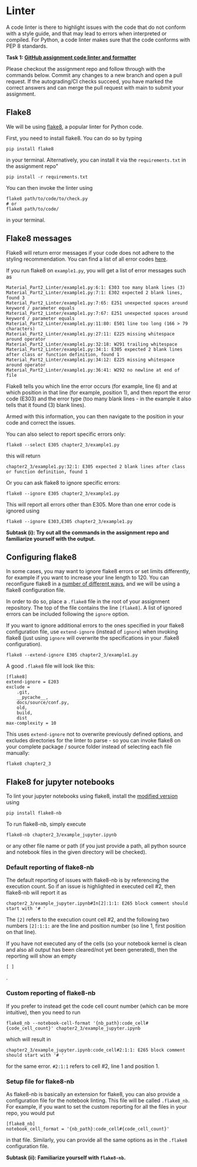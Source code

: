 # Linter
A code linter is there to highlight issues with the code that do not conform with a style guide, and that may lead to errors when interpreted or compiled. For Python, a code linter makes sure that the code conforms with PEP 8 standards.

**Task 1: [GitHub assignment code linter and formatter](https://classroom.github.com/a/8Naj1QMJ)**

Please checkout the assignment repo and follow through with the commands below. Commit any changes to a new branch and open a pull request. If the autograding/CI checks succeed, you have marked the correct answers and can merge the pull request with main to submit your assignment.

## Flake8
We will be using [flake8](https://flake8.pycqa.org/en/latest/), a popular linter for Python code.  

First, you need to install flake8. You can do so by typing  
```
pip install flake8
```
in your terminal. Alternatively, you can install it via the `requirements.txt` in the assignment repo"
```
pip install -r requirements.txt
```
You can then invoke the linter using
```
flake8 path/to/code/to/check.py
# or
flake8 path/to/code/
```
in your terminal.

## Flake8 messages
Flake8 will return error messages if your code does not adhere to the styling recommendation. You can find a list of all error codes [here](https://flake8.pycqa.org/en/latest/user/error-codes.html).

If you run flake8 on `example1.py`, you will get a list of error messages such as
```
Material_Part2_Linter/example1.py:6:1: E303 too many blank lines (3)
Material_Part2_Linter/example1.py:7:1: E302 expected 2 blank lines, found 3
Material_Part2_Linter/example1.py:7:65: E251 unexpected spaces around keyword / parameter equals
Material_Part2_Linter/example1.py:7:67: E251 unexpected spaces around keyword / parameter equals
Material_Part2_Linter/example1.py:11:80: E501 line too long (166 > 79 characters)
Material_Part2_Linter/example1.py:27:11: E225 missing whitespace around operator
Material_Part2_Linter/example1.py:32:18: W291 trailing whitespace
Material_Part2_Linter/example1.py:34:1: E305 expected 2 blank lines after class or function definition, found 1
Material_Part2_Linter/example1.py:34:12: E225 missing whitespace around operator
Material_Part2_Linter/example1.py:36:41: W292 no newline at end of file
```
Flake8 tells you which line the error occurs (for example, line 6) and at which position in that line (for example, position 1), and then report the error code (E303) and the error type (too many blank lines - in the example it also tells that it found (3) blank lines).

Armed with this information, you can then navigate to the position in your code and correct the issues. 

You can also select to report specific errors only:
```
flake8 --select E305 chapter2_3/example1.py
```
this will return 
```
chapter2_3/example1.py:32:1: E305 expected 2 blank lines after class or function definition, found 1
```
Or you can ask flake8 to ignore specific errors:
```
flake8 --ignore E305 chapter2_3/example1.py
```
This will report all errors other than E305. More than one error code is ignored using
```
flake8 --ignore E303,E305 chapter2_3/example1.py
```
**Subtask (i): Try out all the commands in the assignment repo and familiarize yourself with the output.**

## Configuring flake8
In some cases, you may want to ignore flake8 errors or set limits differently, for example if you want to increase your line length to 120. You can reconfigure flake8 in a [number of different ways](https://flake8.pycqa.org/en/latest/user/configuration.html), and we will be using a flake8 configuration file. 

In order to do so, place a `.flake8` file in the root of your assignment repository. The top of the file contains the line `[flake8]`. A list of ignored errors can be included following the `ignore` option.

If you want to ignore additional errors to the ones specified in your flake8 configuration file, use `extend-ignore` (instead of `ignore`) when invoking flake8 (just using `ignore` will overwrite the specifications in your .flake8 configuration).
```
flake8 --extend-ignore E305 chapter2_3/example1.py
```

A good `.flake8` file will look like this:
```
[flake8]
extend-ignore = E203
exclude =
    .git,
    __pycache__,
    docs/source/conf.py,
    old,
    build,
    dist
max-complexity = 10
```
This uses `extend-ignore` not to overwrite previously defined options, and excludes directories for the linter to parse - so you can invoke flake8 on your complete package / source folder instead of selecting each file manually:
```
flake8 chapter2_3
```

## Flake8 for jupyter notebooks
To lint your jupyter notebooks using flake8, install the [modified version](https://github.com/s-weigand/flake8-nb) using
```
pip install flake8-nb
```
To run flake8-nb, simply execute
```
flake8-nb chapter2_3/example_jupyter.ipynb
```
or any other file name or path (if you just provide a path, all python source and notebook files in the given directory will be checked).

### Default reporting of flake8-nb
The default reporting of issues with flake8-nb is by referencing the execution count. So if an issue is highlighted in executed cell #2, then flake8-nb will report it as
```
chapter2_3/example_jupyter.ipynb#In[2]:1:1: E265 block comment should start with '# '
```
The `[2]` refers to the execution count cell #2, and the following two numbers `[2]:1:1:` are the line and position number (so line 1, first position on that line).

If you have not executed any of the cells (so your notebook kernel is clean and also all output has been cleared/not yet been generated), then the reporting will show an empty 
```
[ ]
```
.

### Custom reporting of flake8-nb

If you prefer to instead get the code cell count number (which can be more intuitive), then you need to run
```
flake8_nb --notebook-cell-format '{nb_path}:code_cell#{code_cell_count}' chapter2_3/example_jupyter.ipynb 
```
which will result in 
```
chapter2_3/example_jupyter.ipynb:code_cell#2:1:1: E265 block comment should start with '# '
```
for the same error. `#2:1:1` refers to cell #2, line 1 and position 1.

### Setup file for flake8-nb
As flake8-nb is basically an extension for flake8, you can also provide a configuration file for the notebook linting. This file will be called `.flake8_nb`. For example, if you want to set the custom reporting for all the files in your repo, you would put
```
[flake8_nb]
notebook_cell_format = '{nb_path}:code_cell#{code_cell_count}'
```
in that file. Similarly, you can provide all the same options as in the `.flake8` configuration file. 

**Subtask (ii): Familiarize yourself with `flake8-nb`.**